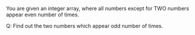 You are given an integer array, where all numbers except for TWO numbers appear even number of times.

Q: Find out the two numbers which appear odd number of times.
